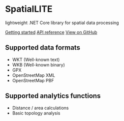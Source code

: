 <div class="jumbotron">
  <h1>SpatialLITE</h1>
  <p>lightweight .NET Core library for spatial data processing</p>
  <p>
    <a class="btn btn-primary btn-lg" href="articles/index.md" role="button"><span class="glyphicon glyphicon-send"></span> Getting started</a>
    <a class="btn btn-primary btn-lg" href="api/index.md" role="button"><span class="glyphicon glyphicon-book"></span> API reference</a>
    <a class="btn btn-primary btn-lg" href="https://github.com/lukaskabrt/SpatialLITE" role="button"><span class="glyphicon glyphicon-link"></span> View on GitHub</a>
  </p>
</div>

## Supported data formats
* WKT (Well-known text)
* WKB (Well-known binary)
* GPX
* OpenStreetMap XML
* OpenStreetMap PBF
  
## Supported analytics functions
* Distance / area calculations
* Basic topology analysis